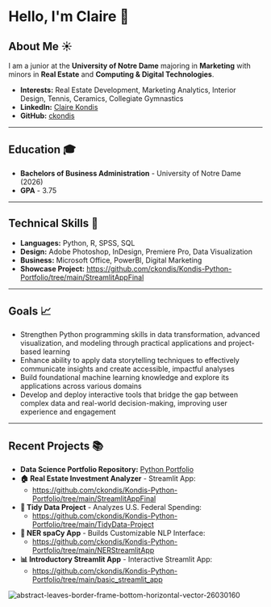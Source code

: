 # Hello, I'm Claire 👋

## About Me :sunny:
I am a junior at the **University of Notre Dame** majoring in **Marketing** with minors in **Real Estate** and **Computing & Digital Technologies**. 
- **Interests:** Real Estate Development, Marketing Analytics, Interior Design, Tennis, Ceramics, Collegiate Gymnastics
- **LinkedIn:** [Claire Kondis](https://www.linkedin.com/in/claire-kondis-461b6b265/)
- **GitHub:** [ckondis](https://github.com/ckondis)
___
## Education 🎓
- **Bachelors of Business Administration** - University of Notre Dame (2026)
- **GPA** - 3.75
___
## Technical Skills :iphone:
- **Languages:** Python, R, SPSS, SQL
- **Design:** Adobe Photoshop, InDesign, Premiere Pro, Data Visualization
- **Business:** Microsoft Office, PowerBI, Digital Marketing
- **Showcase Project:** https://github.com/ckondis/Kondis-Python-Portfolio/tree/main/StreamlitAppFinal
___
## Goals :chart_with_upwards_trend:
- Strengthen Python programming skills in data transformation, advanced visualization, and modeling through practical applications and project-based learning
- Enhance ability to apply data storytelling techniques to effectively communicate insights and create accessible, impactful analyses
- Build foundational machine learning knowledge and explore its applications across various domains
- Develop and deploy interactive tools that bridge the gap between complex data and real-world decision-making, improving user experience and engagement
---
## Recent Projects :books:
- **Data Science Portfolio Repository:** [Python Portfolio](https://github.com/ckondis/Kondis-Python-Portfolio)
- **🏠 Real Estate Investment Analyzer** - Streamlit App:
  - https://github.com/ckondis/Kondis-Python-Portfolio/tree/main/StreamlitAppFinal
- **💸 Tidy Data Project** - Analyzes U.S. Federal Spending:
  - https://github.com/ckondis/Kondis-Python-Portfolio/tree/main/TidyData-Project
- **📖 NER spaCy App** - Builds Customizable NLP Interface:
  - https://github.com/ckondis/Kondis-Python-Portfolio/tree/main/NERStreamlitApp
- **📊 Introductory Streamlit App** - Interactive Streamlit App:
  - https://github.com/ckondis/Kondis-Python-Portfolio/tree/main/basic_streamlit_app

![abstract-leaves-border-frame-bottom-horizontal-vector-26030160](https://github.com/user-attachments/assets/3abf6eb7-27dd-4108-9bf4-e7980f149c2a)
